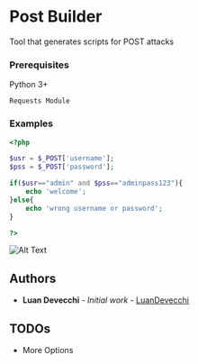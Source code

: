 # Post Builder

Tool that generates scripts for POST attacks

### Prerequisites

Python 3+

```
Requests Module
```
### Examples

```php
<?php

$usr = $_POST['username'];
$pss = $_POST['password'];

if($usr=="admin" and $pss=="adminpass123"){
    echo 'welcome';
}else{
    echo 'wrong username or password';
}

?>
```

![Alt Text](https://im4.ezgif.com/tmp/ezgif-4-d666552633.gif)



## Authors

* **Luan Devecchi** - *Initial work* - [LuanDevecchi](https://github.com/LuanDevecchi)


## TODOs

* More Options
